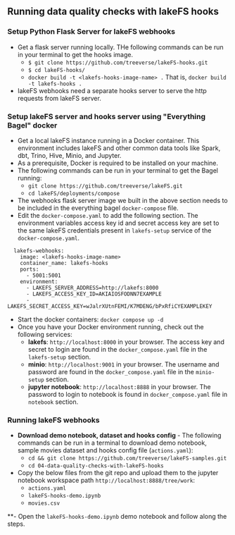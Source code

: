 
## Running data quality checks with lakeFS hooks

### Setup Python Flask Server for lakeFS webhooks
* Get a flask server running locally. THe following commands can be run in your terminal to get the hooks image.
  * `$ git clone https://github.com/treeverse/lakeFS-hooks.git`
  * `$ cd lakeFS-hooks/`
  * `docker build -t <lakefs-hooks-image-name> .` That is, `docker build -t lakefs-hooks .`
* lakeFS webhooks need a separate hooks server to serve the http requests from lakeFS server. 

### Setup lakeFS server and hooks server using "Everything Bagel" docker
* Get a local lakeFS instance running in a Docker container. This environment includes lakeFS and other common data tools like Spark, dbt, Trino, Hive, Minio, and Jupyter.
* As a prerequisite, Docker is required to be installed on your machine. 
* The following commands can be run in your terminal to get the Bagel running:
  * `git clone https://github.com/treeverse/lakeFS.git`
  * `cd lakeFS/deployments/compose`
* The webhooks flask server image we built in the above section needs to be included in the everything bagel `docker-compose` file. 
* Edit the `docker-compose.yaml` to add the following section. The environment variables access key id and secret access key are set to the same lakeFS credentials present in `lakefs-setup` service of the `docker-compose.yaml`.
```
  lakefs-webhooks:
    image: <lakefs-hooks-image-name>
    container_name: lakefs-hooks
    ports:
      - 5001:5001
    environment:
      - LAKEFS_SERVER_ADDRESS=http://lakefs:8000
      - LAKEFS_ACCESS_KEY_ID=AKIAIOSFODNN7EXAMPLE
      - LAKEFS_SECRET_ACCESS_KEY=wJalrXUtnFEMI/K7MDENG/bPxRfiCYEXAMPLEKEY
```
* Start the docker containers: `docker compose up -d`
* Once you have your Docker environment running, check out the following services:
  * **lakefs**:
    `http://localhost:8000` in your browser. The access key and secret to login are found in the `docker_compose.yaml` file in the `lakefs-setup` section.
  * **minio**:
    `http://localhost:9001` in your browser. The username and password are found in the `docker_compose.yaml` file in the `minio-setup` section.
  * **jupyter notebook**:
    `http://localhost:8888` in your browser. The password to login to notebook is found in `docker_compose.yaml` file in `notebook` section.

### Running lakeFS webhooks

* **Download demo notebook, dataset and hooks config** - The following commands can be run in a terminal to download demo notebook, sample movies dataset and hooks config file (`actions.yaml`): 
  * `cd && git clone https://github.com/treeverse/lakeFS-samples.git`
  * `cd 04-data-quality-checks-with-lakeFS-hooks`
* Copy the below files from the git repo and upload them to the jupyter notebook workspace path `http://localhost:8888/tree/work`:
  * `actions.yaml`
  * `lakeFS-hooks-demo.ipynb`
  * `movies.csv`

**- Open the `lakeFS-hooks-demo.ipynb` demo notebook and follow along the steps. 

